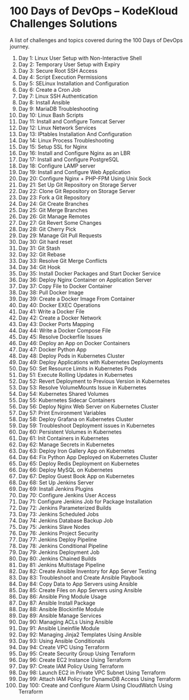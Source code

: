 # 100 Days of DevOps – KodeKloud Challenges Solutions

A list of challenges and topics covered during the 100 Days of DevOps journey.

1. Day 1: Linux User Setup with Non-Interactive Shell  
2. Day 2: Temporary User Setup with Expiry  
3. Day 3: Secure Root SSH Access  
4. Day 4: Script Execution Permissions  
5. Day 5: SELinux Installation and Configuration  
6. Day 6: Create a Cron Job  
7. Day 7: Linux SSH Authentication  
8. Day 8: Install Ansible  
9. Day 9: MariaDB Troubleshooting  
10. Day 10: Linux Bash Scripts  
11. Day 11: Install and Configure Tomcat Server  
12. Day 12: Linux Network Services  
13. Day 13: IPtables Installation And Configuration  
14. Day 14: Linux Process Troubleshooting  
15. Day 15: Setup SSL for Nginx  
16. Day 16: Install and Configure Nginx as an LBR  
17. Day 17: Install and Configure PostgreSQL  
18. Day 18: Configure LAMP server  
19. Day 19: Install and Configure Web Application  
20. Day 20: Configure Nginx + PHP-FPM Using Unix Sock  
21. Day 21: Set Up Git Repository on Storage Server  
22. Day 22: Clone Git Repository on Storage Server  
23. Day 23: Fork a Git Repository  
24. Day 24: Git Create Branches  
25. Day 25: Git Merge Branches  
26. Day 26: Git Manage Remotes  
27. Day 27: Git Revert Some Changes  
28. Day 28: Git Cherry Pick  
29. Day 29: Manage Git Pull Requests  
30. Day 30: Git hard reset  
31. Day 31: Git Stash  
32. Day 32: Git Rebase  
33. Day 33: Resolve Git Merge Conflicts  
34. Day 34: Git Hook  
35. Day 35: Install Docker Packages and Start Docker Service  
36. Day 36: Deploy Nginx Container on Application Server  
37. Day 37: Copy File to Docker Container  
38. Day 38: Pull Docker Image  
39. Day 39: Create a Docker Image From Container  
40. Day 40: Docker EXEC Operations  
41. Day 41: Write a Docker File  
42. Day 42: Create a Docker Network  
43. Day 43: Docker Ports Mapping  
44. Day 44: Write a Docker Compose File  
45. Day 45: Resolve Dockerfile Issues  
46. Day 46: Deploy an App on Docker Containers  
47. Day 47: Docker Python App  
48. Day 48: Deploy Pods in Kubernetes Cluster  
49. Day 49: Deploy Applications with Kubernetes Deployments  
50. Day 50: Set Resource Limits in Kubernetes Pods  
51. Day 51: Execute Rolling Updates in Kubernetes  
52. Day 52: Revert Deployment to Previous Version in Kubernetes  
53. Day 53: Resolve VolumeMounts Issue in Kubernetes  
54. Day 54: Kubernetes Shared Volumes  
55. Day 55: Kubernetes Sidecar Containers  
56. Day 56: Deploy Nginx Web Server on Kubernetes Cluster  
57. Day 57: Print Environment Variables  
58. Day 58: Deploy Grafana on Kubernetes Cluster  
59. Day 59: Troubleshoot Deployment issues in Kubernetes  
60. Day 60: Persistent Volumes in Kubernetes  
61. Day 61: Init Containers in Kubernetes  
62. Day 62: Manage Secrets in Kubernetes  
63. Day 63: Deploy Iron Gallery App on Kubernetes  
64. Day 64: Fix Python App Deployed on Kubernetes Cluster  
65. Day 65: Deploy Redis Deployment on Kubernetes  
66. Day 66: Deploy MySQL on Kubernetes  
67. Day 67: Deploy Guest Book App on Kubernetes  
68. Day 68: Set Up Jenkins Server  
69. Day 69: Install Jenkins Plugins  
70. Day 70: Configure Jenkins User Access  
71. Day 71: Configure Jenkins Job for Package Installation  
72. Day 72: Jenkins Parameterized Builds  
73. Day 73: Jenkins Scheduled Jobs  
74. Day 74: Jenkins Database Backup Job  
75. Day 75: Jenkins Slave Nodes  
76. Day 76: Jenkins Project Security  
77. Day 77: Jenkins Deploy Pipeline  
78. Day 78: Jenkins Conditional Pipeline  
79. Day 79: Jenkins Deployment Job  
80. Day 80: Jenkins Chained Builds  
81. Day 81: Jenkins Multistage Pipeline  
82. Day 82: Create Ansible Inventory for App Server Testing  
83. Day 83: Troubleshoot and Create Ansible Playbook  
84. Day 84: Copy Data to App Servers using Ansible  
85. Day 85: Create Files on App Servers using Ansible  
86. Day 86: Ansible Ping Module Usage  
87. Day 87: Ansible Install Package  
88. Day 88: Ansible Blockinfile Module  
89. Day 89: Ansible Manage Services  
90. Day 90: Managing ACLs Using Ansible  
91. Day 91: Ansible Lineinfile Module  
92. Day 92: Managing Jinja2 Templates Using Ansible  
93. Day 93: Using Ansible Conditionals  
94. Day 94: Create VPC Using Terraform  
95. Day 95: Create Security Group Using Terraform  
96. Day 96: Create EC2 Instance Using Terraform  
97. Day 97: Create IAM Policy Using Terraform  
98. Day 98: Launch EC2 in Private VPC Subnet Using Terraform  
99. Day 99: Attach IAM Policy for DynamoDB Access Using Terraform  
100. Day 100: Create and Configure Alarm Using CloudWatch Using Terraform
